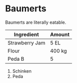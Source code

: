 # Baumerts

Baumerts are literally eatable.

| Ingredient     | Amount |
| --             | --     |
| Strawberry Jam | 5 EL   |
| Flour          | 400 kg |
| Peda B         | 5      |

1. Schinken
2. Peda

